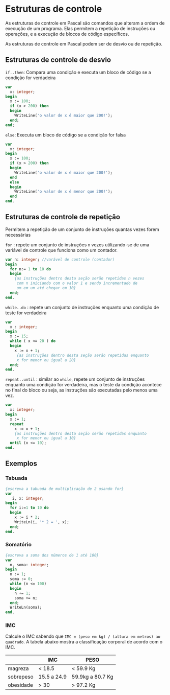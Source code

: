 # Estruturas de controle

As estruturas de controle em Pascal são comandos que alteram a ordem de execução de um programa. Elas permitem a repetição de instruções ou operações, e a execução de blocos de código específicos. 

As estruturas de controle em Pascal podem ser de desvio ou de repetição. 

## Estruturas de controle de desvio 
`if..then`: Compara uma condição e executa um bloco de código se a condição for verdadeira

```pascal
var 
  x: integer;
begin
  x := 100;
  if (x > 200) then
  begin    
    WriteLine('o valor de x é maior que 200!');
  end;
end;
```

`else`: Executa um bloco de código se a condição for falsa
```pascal
var 
  x: integer;
begin
  x := 100;
  if (x > 200) then
  begin
    WriteLine('o valor de x é maior que 200!');
  end
  else
  begin
    WriteLine('o valor de x é menor que 200!');
  end   
end.
```

## Estruturas de controle de repetição 

Permitem a repetição de um conjunto de instruções quantas vezes forem necessárias

`for` : repete um conjunto de instruções `n` vezes utilizando-se de uma variável de controle que funciona como um contador. 

```pascal
var n: integer; //varável de controle (contador)
begin
  for n:= 1 to 10 do
  begin
    {as instruções dentro desta seção serão repetidas n vezes
     com n iniciando com o valor 1 e sendo incrementado de
     um em um até chegar em 10}
  end;
end.
```

`while..do` : repete um conjunto de instruções enquanto uma condição de teste for verdadeira
```pascal
var
  x : integer;
begin
  x := 15;
  while ( x <= 20 ) do
  begin
    x := x + 1;
     {as instruções dentro desta seção serão repetidas enquanto
     x for menor ou igual a 20}
  end;
end.
```

`repeat..until` : similar ao `while`, repete um conjunto de instruções enquanto uma condição for verdadeira, mas o teste da condição acontece no final do bloco ou seja, as instruções são executadas pelo menos uma vez.

```pascal
var
  x: integer;
begin
  x := 1; 
  repeat
    x := x + 1;
    {as instruções dentro desta seção serão repetidas enquanto
     x for menor ou igual a 10}
  until (x <= 10);
end.  
```

## Exemplos

### Tabuada

```pascal
{escreva a tabuada de multiplicação de 2 usando for}
var 
   i, x: integer;
begin
  for i:=1 to 10 do
  begin
    x := i * 2;
    WriteLn(i, '* 2 = ', x);
  end;
end.
```

### Somatório
```pascal
{escreva a soma dos números de 1 até 100}
var 
  n, soma: integer;
begin
  n := 1;
  soma := 0;
  while (n <= 100)
  begin
    n += 1;
    soma += n;    
  end;
  WriteLn(soma);
end.  
```

### IMC

Calcule o IMC sabendo que `IMC = (peso em kg) / (altura em metros) ao quadrado`. A tabela abaixo mostra a classificação corporal de acordo com o IMC. 

|           | IMC         | PESO             |
|-----------|-------------|------------------|
| magreza   | < 18.5      | < 59.9 Kg        |
| sobrepeso | 15.5 a 24.9 | 59.9kg a 80.7 Kg |
| obesidade | > 30        | > 97.2 Kg        |
